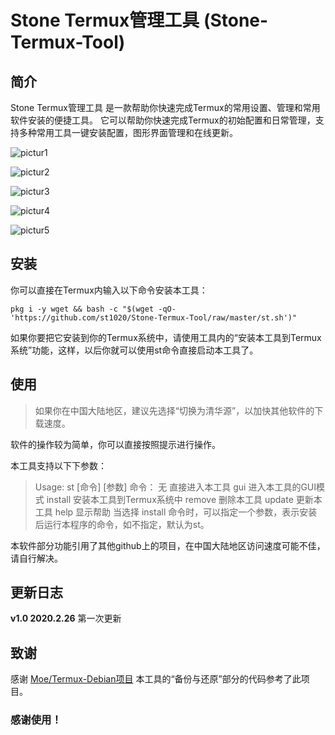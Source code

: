 # Stone Termux管理工具 (Stone-Termux-Tool)
## 简介
Stone Termux管理工具 是一款帮助你快速完成Termux的常用设置、管理和常用软件安装的便捷工具。
它可以帮助你快速完成Termux的初始配置和日常管理，支持多种常用工具一键安装配置，图形界面管理和在线更新。

![pictur1](https://github.com/st1020/Stone-Termux-Tool/raw/master/pic/1.jpg)

![pictur2](https://github.com/st1020/Stone-Termux-Tool/raw/master/pic/2.jpg)

![pictur3](https://github.com/st1020/Stone-Termux-Tool/raw/master/pic/3.jpg)

![pictur4](https://github.com/st1020/Stone-Termux-Tool/raw/master/pic/4.jpg)

![pictur5](https://github.com/st1020/Stone-Termux-Tool/raw/master/pic/5.jpg)

## 安装
你可以直接在Termux内输入以下命令安装本工具：
```shell
pkg i -y wget && bash -c "$(wget -qO- 'https://github.com/st1020/Stone-Termux-Tool/raw/master/st.sh')"
```
如果你要把它安装到你的Termux系统中，请使用工具内的“安装本工具到Termux系统”功能，这样，以后你就可以使用st命令直接启动本工具了。

## 使用

> 如果你在中国大陆地区，建议先选择“切换为清华源”，以加快其他软件的下载速度。

软件的操作较为简单，你可以直接按照提示进行操作。

本工具支持以下下参数：

> Usage: st [命令] [参数]
>  命令：
>  无        直接进入本工具
>  gui       进入本工具的GUI模式
>  install   安装本工具到Termux系统中
>  remove    删除本工具
>  update    更新本工具
>  help      显示帮助
> 当选择 install 命令时，可以指定一个参数，表示安装后运行本程序的命令，如不指定，默认为st。

本软件部分功能引用了其他github上的项目，在中国大陆地区访问速度可能不佳，请自行解决。

## 更新日志

**v1.0 2020.2.26**
第一次更新

## 致谢

感谢 [Moe/Termux-Debian项目](https://gitee.com/mo2/Termux-Debian) 本工具的“备份与还原”部分的代码参考了此项目。

### 感谢使用！
